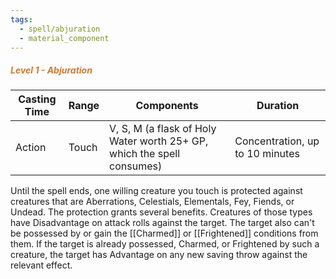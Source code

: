 ```yaml
---
tags:
  - spell/abjuration
  - material_component
---
```

##### *<span style="color:rgb(203, 123, 55)">Level 1 - Abjuration</span>*

| Casting Time | Range | Components                                                             | Duration                        |
| ------------ | ----- | ---------------------------------------------------------------------- | ------------------------------- |
| Action       | Touch | V, S, M (a flask of Holy Water worth 25+ GP, which the spell consumes) | Concentration, up to 10 minutes |
Until the spell ends, one willing creature you touch is protected against creatures that are Aberrations, Celestials, Elementals, Fey, Fiends, or Undead. The protection grants several benefits. Creatures of those types have Disadvantage on attack rolls against the target. The target also can't be possessed by or gain the [[Charmed]] or [[Frightened]] conditions from them. If the target is already possessed, Charmed, or Frightened by such a creature, the target has Advantage on any new saving throw against the relevant effect.